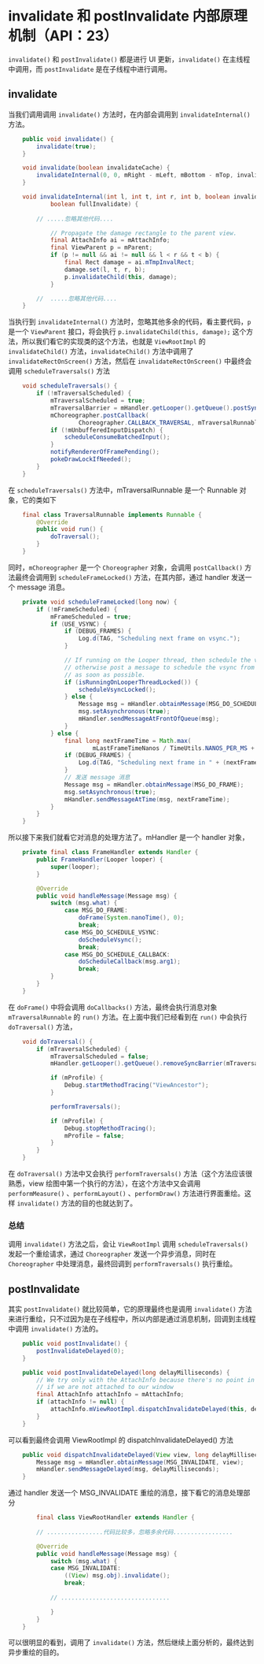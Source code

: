 # invalidate 和 postInvalidate 内部原理机制（API：23）

`invalidate()` 和 `postInvalidate()` 都是进行 UI 更新，`invalidate()` 在主线程中调用，而 `postInvalidate` 是在子线程中进行调用。

## invalidate

当我们调用调用 `invalidate()` 方法时，在内部会调用到 `invalidateInternal()` 方法。

```java
	public void invalidate() {
        invalidate(true);
    }

    void invalidate(boolean invalidateCache) {
        invalidateInternal(0, 0, mRight - mLeft, mBottom - mTop, invalidateCache, true);
    }

    void invalidateInternal(int l, int t, int r, int b, boolean invalidateCache,
            boolean fullInvalidate) {
        
        // .....忽略其他代码....

            // Propagate the damage rectangle to the parent view.
            final AttachInfo ai = mAttachInfo;
            final ViewParent p = mParent;
            if (p != null && ai != null && l < r && t < b) {
                final Rect damage = ai.mTmpInvalRect;
                damage.set(l, t, r, b);
                p.invalidateChild(this, damage);
            }

        //  .....忽略其他代码....
    }
```

当执行到 `invalidateInternal()` 方法时，忽略其他多余的代码，看主要代码，`p` 是一个 `ViewParent` 接口，将会执行 `p.invalidateChild(this, damage);` 这个方法，所以我们看它的实现类的这个方法，也就是 `ViewRootImpl` 的 `invalidateChild()` 方法，`invalidateChild()` 方法中调用了 `invalidateRectOnScreen()` 方法，然后在 `invalidateRectOnScreen()` 中最终会调用 `scheduleTraversals()` 方法

```java
	void scheduleTraversals() {
        if (!mTraversalScheduled) {
            mTraversalScheduled = true;
            mTraversalBarrier = mHandler.getLooper().getQueue().postSyncBarrier();
            mChoreographer.postCallback(
                    Choreographer.CALLBACK_TRAVERSAL, mTraversalRunnable, null);
            if (!mUnbufferedInputDispatch) {
                scheduleConsumeBatchedInput();
            }
            notifyRendererOfFramePending();
            pokeDrawLockIfNeeded();
        }
    }
```

在 `scheduleTraversals()` 方法中，mTraversalRunnable 是一个 Runnable 对象，它的类如下

```java
	final class TraversalRunnable implements Runnable {
        @Override
        public void run() {
            doTraversal();
        }
    }
```

同时，`mChoreographer` 是一个 `Choreographer` 对象，会调用 `postCallback()` 方法最终会调用到 `scheduleFrameLocked()` 方法，在其内部，通过 handler 发送一个 message 消息。

```java
	private void scheduleFrameLocked(long now) {
        if (!mFrameScheduled) {
            mFrameScheduled = true;
            if (USE_VSYNC) {
                if (DEBUG_FRAMES) {
                    Log.d(TAG, "Scheduling next frame on vsync.");
                }

                // If running on the Looper thread, then schedule the vsync immediately,
                // otherwise post a message to schedule the vsync from the UI thread
                // as soon as possible.
                if (isRunningOnLooperThreadLocked()) {
                    scheduleVsyncLocked();
                } else {
                    Message msg = mHandler.obtainMessage(MSG_DO_SCHEDULE_VSYNC);
                    msg.setAsynchronous(true);
                    mHandler.sendMessageAtFrontOfQueue(msg);
                }
            } else {
                final long nextFrameTime = Math.max(
                        mLastFrameTimeNanos / TimeUtils.NANOS_PER_MS + sFrameDelay, now);
                if (DEBUG_FRAMES) {
                    Log.d(TAG, "Scheduling next frame in " + (nextFrameTime - now) + " ms.");
                }
                // 发送 message 消息
                Message msg = mHandler.obtainMessage(MSG_DO_FRAME);
                msg.setAsynchronous(true);
                mHandler.sendMessageAtTime(msg, nextFrameTime);
            }
        }
    }
```

所以接下来我们就看它对消息的处理方法了。mHandler 是一个 handler 对象，

```java
	private final class FrameHandler extends Handler {
        public FrameHandler(Looper looper) {
            super(looper);
        }

        @Override
        public void handleMessage(Message msg) {
            switch (msg.what) {
                case MSG_DO_FRAME:
                    doFrame(System.nanoTime(), 0);
                    break;
                case MSG_DO_SCHEDULE_VSYNC:
                    doScheduleVsync();
                    break;
                case MSG_DO_SCHEDULE_CALLBACK:
                    doScheduleCallback(msg.arg1);
                    break;
            }
        }
    }
```

在 `doFrame()` 中将会调用 `doCallbacks()` 方法，最终会执行消息对象 `mTraversalRunnable` 的 `run()` 方法。在上面中我们已经看到在 `run()` 中会执行 `doTraversal()` 方法，

```java
	void doTraversal() {
        if (mTraversalScheduled) {
            mTraversalScheduled = false;
            mHandler.getLooper().getQueue().removeSyncBarrier(mTraversalBarrier);

            if (mProfile) {
                Debug.startMethodTracing("ViewAncestor");
            }

            performTraversals();

            if (mProfile) {
                Debug.stopMethodTracing();
                mProfile = false;
            }
        }
    }
```

在 `doTraversal()` 方法中又会执行 `performTraversals()` 方法（这个方法应该很熟悉，view 绘图中第一个执行的方法），在这个方法中又会调用 `performMeasure()` 、`performLayout()` 、`performDraw()` 方法进行界面重绘。这样 `invalidate()` 方法的目的也就达到了。

### 总结

调用 `invalidate()` 方法之后，会让 `ViewRootImpl` 调用 `scheduleTraversals()` 发起一个重绘请求，通过 `Choreographer` 发送一个异步消息，同时在 `Choreographer` 中处理消息，最终回调到 `performTraversals()` 执行重绘。
 
## postInvalidate

其实 `postInvalidate()` 就比较简单，它的原理最终也是调用 `invalidate()` 方法来进行重绘，只不过因为是在子线程中，所以内部是通过消息机制，回调到主线程中调用 `invalidate()` 方法的。

```java
	public void postInvalidate() {
        postInvalidateDelayed(0);
    }

    public void postInvalidateDelayed(long delayMilliseconds) {
        // We try only with the AttachInfo because there's no point in invalidating
        // if we are not attached to our window
        final AttachInfo attachInfo = mAttachInfo;
        if (attachInfo != null) {
            attachInfo.mViewRootImpl.dispatchInvalidateDelayed(this, delayMilliseconds);
        }
    }
```

可以看到最终会调用 ViewRootImpl 的 dispatchInvalidateDelayed() 方法

```java
	public void dispatchInvalidateDelayed(View view, long delayMilliseconds) {
        Message msg = mHandler.obtainMessage(MSG_INVALIDATE, view);
        mHandler.sendMessageDelayed(msg, delayMilliseconds);
    }
```

通过 handler 发送一个 MSG_INVALIDATE 重绘的消息，接下看它的消息处理部分

```java
		final class ViewRootHandler extends Handler {
        
		// ................代码比较多，忽略多余代码.................

        @Override
        public void handleMessage(Message msg) {
            switch (msg.what) {
            case MSG_INVALIDATE:
                ((View) msg.obj).invalidate();
                break;
            
            // ...............................

            }
        }
    }
```

可以很明显的看到，调用了 `invalidate()` 方法，然后继续上面分析的，最终达到异步重绘的目的。
